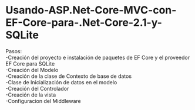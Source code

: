 # Usando-ASP.Net-Core-MVC-con-EF-Core-para-.Net-Core-2.1-y-SQLite

Pasos:   
-Creación del proyecto e instalación de paquetes de EF Core y el proveedor EF Core para SQLite      
-Creación del Modelo   
-Creación de la clase de Contexto de base de datos     
-Clase de Inicialización de datos en el modelo          
-Creación del Controlador     
-Creación de la vista    
-Configuracion del Middleware       
